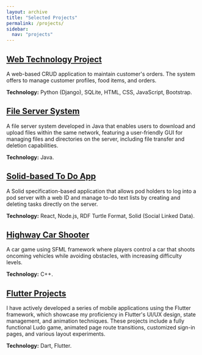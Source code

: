 ```yaml
---
layout: archive
title: "Selected Projects"
permalink: /projects/
sidebar:
  nav: "projects"
---
```


## [Web Technology Project](https://github.com/gourab98/Food_Order)

A web-based CRUD application to maintain customer's orders. The system offers to manage customer profiles, food items, and orders.

**Technology:** Python (Django), SQLite, HTML, CSS, JavaScript, Bootstrap.

## [File Server System](https://github.com/gourab98/File-Server-System)

A file server system developed in Java that enables users to download and upload files within the same network, featuring a user-friendly GUI for managing files and directories on the server, including file transfer and deletion capabilities.

**Technology:** Java.

## [Solid-based To Do App](https://github.com/gourab98/Solid-to-do-App)

A Solid specification-based application that allows pod holders to log into a pod server with a web ID and manage to-do text lists by creating and deleting tasks directly on the server.

**Technology:** React, Node.js, RDF Turtle Format, Solid (Social Linked Data).

## [Highway Car Shooter](https://github.com/gourab98/Highway-Car-Shooter)

A car game using SFML framework where players control a car that shoots oncoming vehicles while avoiding obstacles, with increasing difficulty levels.

**Technology:** C++.

## [Flutter Projects](https://github.com/gourab98/Flutter_Projects)

I have actively developed a series of mobile applications using the Flutter framework, which showcase my proficiency in Flutter's UI/UX design, state management, and animation techniques. These projects include a fully functional Ludo game, animated page route transitions, customized sign-in pages, and various layout experiments.

**Technology:** Dart, Flutter.